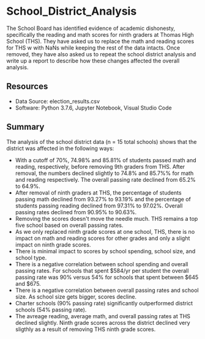 # School_District_Analysis
The School Board has identified evidence of academic dishonesty, specifically the reading and math scores for ninth graders at Thomas High School (THS).  They have asked us to replace the math and reading scores for THS w with NaNs while keeping the rest of the data intacts.  Once removed, they have also asked us to repeat the school district analysis and write up a report to describe how these changes affected the overall analysis.

## Resources
- Data Source: election_results.csv
- Software: Python 3.7.6, Jupyter Notebook, Visual Studio Code

## Summary
The analysis of the school district data (n = 15 total schools) shows that the district was affected in the following ways:
- With a cutoff of 70%, 74.98% and 85.81% of students passed math and reading, respectively, before removing 9th graders from THS.  After removal, the numbers declined slightly to 74.8% and 85.7%% for math and reading respectively.  The overall passing rate declined from 65.2% to 64.9%.
- After removal of ninth graders at THS, the percentage of students passing math declined from 93.27% to 93.19% and the percentage of students passing reading declined from 97.31% to 97.02%.  Overall passing rates declined from 90.95% to 90.63%.
- Removing the scores doesn't move the needle much.  THS remains a top five school based on overall passing rates.
- As we only replaced ninth grade scores at one school, THS, there is no impact on math and reading scores for other grades and only a slight impact on ninth grade scores.
- There is minimal impact to scores by school spending, school size, and school type.  
- There is a negative correlation between school spending and overall passing rates.  For schools that spent $584/yr per student the overall passing rate was 90% versus 54% for schools that spent between $645 and $675.
- There is a negative correlation between overall passing rates and school size.  As school size gets bigger, scores decline.
- Charter schools (90% passing rate) significantly outperformed district schools (54% passing rate).
- The avreage reading, average math, and overall passing rates at THS declined slightly.  Ninth grade scores across the district declined very sligthly as a result of removing THS ninth grade scores.  



